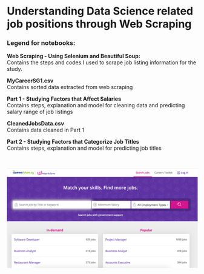 # Understanding Data Science related job positions through Web Scraping


### Legend for notebooks:

__Web Scraping - Using Selenium and Beautiful Soup:__
<br>
Contains the steps and codes I used to scrape job listing information for the study.

__MyCareerSG1.csv__
<br>
Contains sorted data extracted from web scraping

__Part 1 - Studying Factors that Affect Salaries__
<br>
Contains steps, explanation and model for cleaning data and predicting salary range of job listings

__CleanedJobsData.csv__
<br>
Contains data cleaned in Part 1

__Part 2 - Studying Factors that Categorize Job Titles__
<br>
Contains steps, explanation and model for predicting job titles

<br>

![alt text](https://github.com/JYQuek/Project-4/blob/master/Image.png?raw=true)
